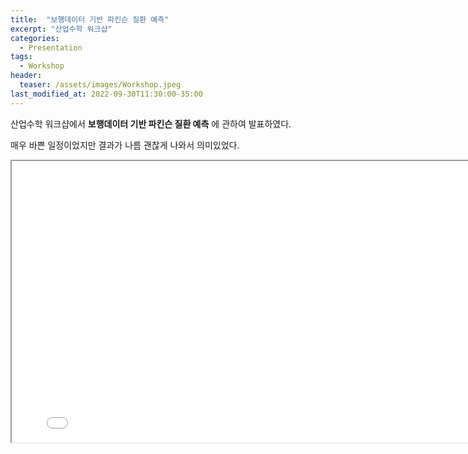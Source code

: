 ```yaml
---
title:  "보행데이터 기반 파킨슨 질환 예측"
excerpt: "산업수학 워크샵"
categories:
  - Presentation
tags:
  - Workshop
header:
  teaser: /assets/images/Workshop.jpeg
last_modified_at: 2022-09-30T11:30:00-35:00
---
```


산업수학 워크샵에서 **보행데이터 기반 파킨슨 질환 예측** 에 관하여 발표하였다.

매우 바쁜 일정이었지만 결과가 나름 괜찮게 나와서 의미있었다.

<iframe src = "/ViewerJS/#../assets/pdf/workshop220930.pdf" width='800' height='450' allowfullscreen webkitallowfullscreen></iframe>